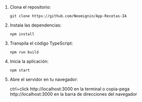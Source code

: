 1. Clona el repositorio:
   ```
   git clone https://github.com/Neomignin/App-Recetas-IA
   ```

2. Instala las dependencias:
   ```
   npm install
   ```

3. Transpila el código TypeScript:
   ```
   npm run build
   ```

4. Inicia la aplicación:
   ```
   npm start
   ```
5. Abre el servidor en tu navegador:

   ctrl+click http://localhost:3000 en la terminal o copia-pega http://localhost:3000 en la barra de direcciones del navegador

